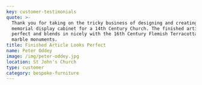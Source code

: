 ```yaml
---
key: customer-testimonials
quote: >-
  Thank you for taking on the tricky business of designing and creating a
  memorial display cabinet for a 14th Century Church. The finished article looks
  perfect and blends in nicely with the 16th Century Flemish Terracottas & other
  marble monuments.
title: Finished Article Looks Perfect
name: Peter Oddey
image: /img/peter-oddey.jpg
location: St John's Church
type: customer
category: bespoke-furniture
---
```


